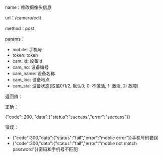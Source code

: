 name：修改摄像头信息

url：/camera/edit

method：post

params：

* mobile: 手机号
* token: token
* cam_id: 设备id
* cam_no: 设备编号
* cam_name: 设备名称
* cam_loc: 设备地点
* cam_sta: 设备状态(取值0/1/2, 默认0; 0: 不激活, 1: 激活, 2: 故障)

返回值：

正确：

{"code": 200, "data":{"status":"success","error":"success"}}

错误：

* {"code":300,"data":{"status":"fail","error":"moblie error"}}手机号码错误
* {"code":300,"data":{"status":"fail","error":"moblie not match password"}}密码和手机号不匹配
